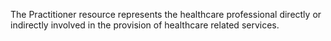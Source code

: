 The Practitioner resource represents the healthcare professional directly or indirectly involved in the provision of healthcare related services.